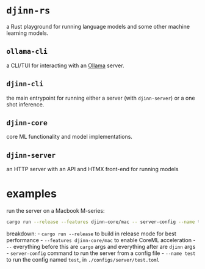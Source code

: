 # `djinn-rs`

a Rust playground
for running language models
and some other machine learning models.

## `ollama-cli`

a CLI/TUI for interacting with an [Ollama] server.

## `djinn-cli`
the main entrypoint
for running either
a server (with `djinn-server`)
or a one shot inference.

## `djinn-core`

core ML functionality and model implementations.

## `djinn-server`

an HTTP server
with an API
and HTMX front-end
for running models

# examples

run the server on a Macbook M-series:

```sh
cargo run --release --features djinn-core/mac -- server-config --name test
```

breakdown:
    - `cargo run --release` to build in release mode for best performance
    - `--features djinn-core/mac` to enable CoreML acceleration
    - `--` everything before this are `cargo` args and everything after are `djinn` args
    - `server-config` command to run the server from a config file
    - `--name test` to run the config named `test`, in `./configs/server/test.toml`

[Ollama]: https://github.com/ollama/ollama/
